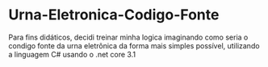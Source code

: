 # Urna-Eletronica-Codigo-Fonte
Para fins didáticos, decidi treinar minha logica imaginando como seria o condigo fonte da urna eletrônica da forma mais simples possível, utilizando a linguagem C# usando o .net core 3.1    
